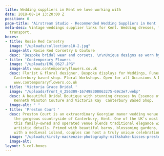 ```yaml
---
title: Wedding suppliers in Kent we love working with
date: 2018-08-14 13:20:00 Z
position: 6
page-title: 'Airstream Studio - Recommended Wedding Suppliers in Kent '
meta-desc: Vintage weddings supplier links for Kent. Wedding dresses, flowers, food,
  transport.
boxes:
- title: Rosie Red Corsetry
  image: "/uploads/collections10-2.jpg"
  image-alt: Rosie Red Corsetry & Couture
  desc: "Bespoke bridal wear and corsets. \n\nUnique designs as worn by Helen Bonham-carter."
- title: 'Contemporary Flowers '
  image: "/uploads/IMG_0627.JPG"
  image-alt: www.contemporaryflowers.co.uk
  desc: Florist & floral designer. Bespoke displays for Weddings, Funerals, Events.
    Canterbury based shop. Floral Workshops. Open for all Occasions & Deliveries.
    www.contemporaryflowers.co.uk
- title: 'Victoria Grace Bridal '
  image: "/uploads/front_4_256309-167498300063275-69c3e7.webp"
  desc: A beautiful Bridal Boutique with stunning dresses by Essence of Australia,
    Kenneth Winston Couture and Victoria Kay  Canterbury Based Shop.
  image-alt: " "
- title: 'Preston Court '
  desc: Preston Court is an extraordinary Georgian manor wedding venue nestled in
    the gorgeous countryside of Canterbury, Kent. One of the UK's most stylish settings,
    this family-owned and operated venue blends traditional elegance with innovative,
    artistic details. Primed with beautiful barns, blossoming gardens, and a lake
    with a medieval island, couples can host a truly unique celebration here.
  image: "/uploads/kirsty-mackenzie-photography-milkshake-kisses-preston-court-73_4_192111-162860438782539.webp"
  image-alt: 
layout: 3-col-boxes
---
```


